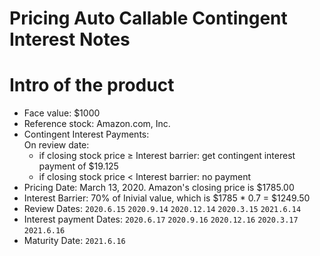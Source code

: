 Pricing Auto Callable Contingent Interest Notes
====

# Intro of the product

* Face value: $1000
* Reference stock: Amazon.com, Inc.
* Contingent Interest Payments:   
On review date:
  * if closing stock price ≥ Interest barrier: get contingent interest payment of $19.125
  * if closing stock price < Interest barrier: no payment
* Pricing Date: March 13, 2020. Amazon's closing price is $1785.00
* Interest Barrier: 70% of Inivial value, which is $1785 * 0.7 = $1249.50
* Review Dates: `2020.6.15` `2020.9.14` `2020.12.14` `2020.3.15` `2021.6.14`
* Interest payment Dates: `2020.6.17` `2020.9.16` `2020.12.16` `2020.3.17` `2021.6.16`
* Maturity Date: `2021.6.16`

